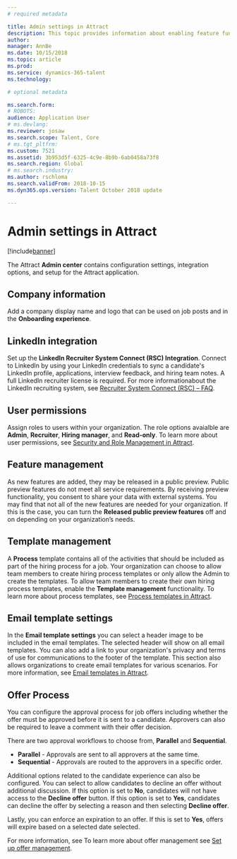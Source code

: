 ```yaml
---
# required metadata

title: Admin settings in Attract
description: This topic provides information about enabling feature functionality for organizations and users in Attract.
author: 
manager: AnnBe
ms.date: 10/15/2018
ms.topic: article
ms.prod: 
ms.service: dynamics-365-talent
ms.technology: 

# optional metadata

ms.search.form: 
# ROBOTS: 
audience: Application User
# ms.devlang: 
ms.reviewer: josaw
ms.search.scope: Talent, Core
# ms.tgt_pltfrm: 
ms.custom: 7521
ms.assetid: 3b953d5f-6325-4c9e-8b9b-6ab0458a73f8
ms.search.region: Global
# ms.search.industry: 
ms.author: rschloma
ms.search.validFrom: 2018-10-15
ms.dyn365.ops.version: Talent October 2018 update

---
```


# Admin settings in Attract
[!include[banner](../includes/banner.md)]

The Attract **Admin center** contains configuration settings, integration options, and setup for the Attract application.

## Company information

Add a company display name and logo that can be used on job posts and in the **Onboarding experience**.

## LinkedIn integration

Set up the **LinkedIn Recruiter System Connect (RSC) Integration**. Connect to LinkedIn by using your LinkedIn credentials to sync a candidate's LinkedIn profile, applications, interview feedback, and hiring team notes. A full LinkedIn recruiter license is required. For more informationabout the LinkedIn recruiting system, see [Recruiter System Connect (RSC) – FAQ](https://www.linkedin.com/help/recruiter/answer/90483).

## User permissions

Assign roles to users within your organization. The role options avaialble are **Admin**, **Recruiter**, **Hiring manager**, and **Read-only**. To learn more about user permissions, see [Security and Role Management in Attract](./security-attract.md).

## Feature management

As new features are added, they may be released in a public preview. Public preview features do not meet all service requirements. By receiving preview functionality, you consent to share your data with external systems. You may find that not all of the new features are needed for your organization. If this is the case, you can turn the **Released public preview features** off and on depending on your organization’s needs.

## Template management

A **Process** template contains all of the activities that should be included as part of the hiring process for a job. Your organization can choose to allow team members to create hiring process templates or only allow the Admin to create the templates. To allow team members to create their own hiring process templates, enable the **Template management** functionality. To learn more about process templates, see [Process templates in Attract](./process-templates-attract.md).


## Email template settings

In the **Email template settings** you can select a header image to be included in the email templates. The selected header will show on all email templates. You can also add a link to your organization's privacy and terms of use for communications to the footer of the template. This section also allows organizations to create email templates for various scenarios.
For more information, see [Email templates in Attract](./email-templates.md).

## Offer Process

You can configure the approval process for job offers including whether the offer must be approved before it is sent to a candidate. Approvers can also be required to leave a comment with their offer decision.

There are two approval workflows to choose from, **Parallel** and **Sequential**. 

- **Parallel** - Approvals are sent to all approvers at the same time. 
- **Sequential** - Approvals are routed to the approvers in a specific order.

Additional options related to the candidate experience can also be configured. You can select to allow candidates to decline an offer without additional discussion. If this option is set to **No**, candidates will not have access to the **Decline offer** button. If this option is set to **Yes**, candidates can decline the offer by selecting a reason and then selecting **Decline offer**.

Lastly, you can enforce an expiration to an offer. If this is set to **Yes**, offers will expire based on a selected date selected.

For more information, see To learn more about offer management see [Set up offer management](./offer-setup.md).
